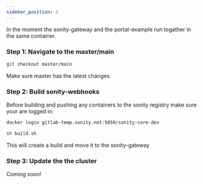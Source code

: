 ```yaml
---
sidebar_position: 2
---
```


In the moment the sonity-gateway and the portal-example run togather in the same container.


### Step 1: Navigate to the master/main

```sh
git checkout master/main
```


Make sure master has the latest changes


### Step 2: Build sonity-webhooks


Before building and pushing any containers to the sonity registry make sure your are logged in:

```sh
docker login gitlab-temp.sonity.net:5050/sonity-core-dev
```


```sh
sh build.sh
```

This will create a build and move it to the sonity-gateway



### Step 3: Update the the cluster

<!---
TODO: Document this
-->

Coming soon!
